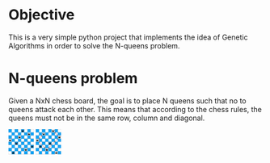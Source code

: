 # Objective
This is a very simple python project that implements the idea of Genetic Algorithms in order to solve the N-queens problem.

# N-queens problem
Given a NxN chess board, the goal is to place N queens such that no to queens attack each other. This means that according to the chess rules, the queens must not be in the same row, column and diagonal.

<p float="left">
<img src="img/0-conflicts-1.png" width=50 />
<img src="img/conflicts-1.png" width=50 />
</p>
